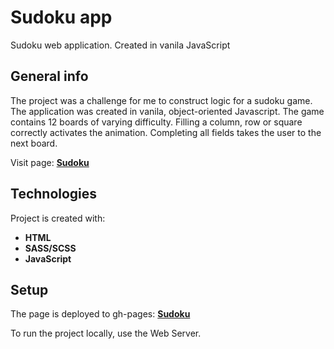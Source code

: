 # Sudoku app

Sudoku web application. Created in vanila JavaScript

## General info

The project was a challenge for me to construct logic for a sudoku game. The application was created in vanila, object-oriented Javascript. The game contains 12 boards of varying difficulty. Filling a column, row or square correctly activates the animation. Completing all fields takes the user to the next board.

Visit page: **[Sudoku](https://grzegorzwirtek.github.io/sudoku/)**

## Technologies

Project is created with:

- **HTML**
- **SASS/SCSS**
- **JavaScript**

## Setup

The page is deployed to gh-pages: **[Sudoku](https://grzegorzwirtek.github.io/sudoku/)**

To run the project locally, use the Web Server.
